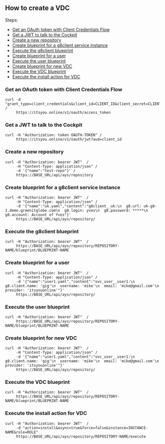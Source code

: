 ## How to create a VDC

Steps:
- [Get an OAuth token with Client Credentials Flow](#get-token)
- [Get a JWT to talk to the Cockpit](#get-JWT)
- [Create a new repository](#create-repository)
- [Create blueprint for a g8client service instance](#g8client-blueprint)
- [Execute the g8client blueprint](#g8client-execute)
- [Create blueprint for a user](#user-blueprint)
- [Execute the user blueprint](#user-execute)
- [Create blueprint for new VDC](#vdc-blueprint)
- [Execute the VDC blueprint](#vdc-execute)
- [Execute the install action for VDC](#install-VDC)


<a id="get-token"></a>
### Get an OAuth token with Client Credentials Flow

```
curl -d "grant_type=client_credentials&client_id=CLIENT_ID&client_secret=CLIENT_SECRET" /
     https://itsyou.online/v1/oauth/access_token
```

<a id="get-JWT"></a>
### Get a JWT to talk to the Cockpit

```
curl -H "Authorization: token OAUTH-TOKEN" /
     https://itsyou.online/v1/oauth/jwt?aud=client_id
```

<a id="create-repository"></a>
### Create a new repository

```
curl -H "Authorization: bearer JWT"  /
     -H "Content-Type: application/json" /
     -d '{"name":"test-repo"}' /
     https://BASE_URL/api/ays/repository
```

<a id="g8client-blueprint"></a>
### Create blueprint for a g8client service instance

```
curl -H "Authorization: bearer JWT"  /
     -H "Content-Type: application/json" /
     -d '{"name":"uk.yaml","content":"g8client__uk:\n  g8.url: uk-g8-1.demo.greenitglobe.com\n  g8.login: yves\n  g8.password: *****\n  g8.account: Account of Yves"}'
     https://BASE_URL/api/ays/repository/
```

<a id="g8client-execute"></a>
### Execute the g8client blueprint

```
curl -H "Authorization: bearer JWT"  /  
     https://BASE_URL/api/ays/repository/REPOSITORY-NAME/blueprint/BLUEPRINT-NAME
```

<a id="user-blueprint"></a>
### Create blueprint for a user

```
curl -H "Authorization: bearer JWT"  /
     -H "Content-Type: application/json" /
     -d '{"name":"user1.yaml","content":"ovc_user__user1:\n  g8.client.name: 'gig'\n  username: 'mike'\n  email: 'mike@gmail.com'\n  provider: 'itsyouonline'"}'
     https://BASE_URL/api/ays/repository/
```

<a id="user-execute"></a>
### Execute the user blueprint

```
curl -H "Authorization: bearer JWT"  /  
     https://BASE_URL/api/ays/repository/REPOSITORY-NAME/blueprint/BLUEPRINT-NAME
```

<a id="vdc-blueprint"></a>
### Create blueprint for new VDC

```
curl -H "Authorization: bearer JWT"  /
     -H "Content-Type: application/json" /
     -d '{"name":"user1.yaml","content":"ovc_user__user1:\n  g8.client.name: 'gig'\n  username: 'mike'\n  email: 'mike@gmail.com'\n  provider: 'itsyouonline'"}'
     https://BASE_URL/api/ays/repository/
```

<a id="vdc-execute"></a>
### Execute the VDC blueprint

```
curl -H "Authorization: bearer JWT"  /  
     https://BASE_URL/api/ays/repository/REPOSITORY-NAME/blueprint/BLUEPRINT-NAME
```

<a id="install-VDC"></a>
### Execute the install action for VDC

```
curl -H "Authorization: bearer JWT"  /
     -d "action=install&async=true&force=false&instance=INSTANCE-NAME&role=ROLE"
     https://BASE_URL/api/ays/repository/REPOSITORY-NAME/execute
```
